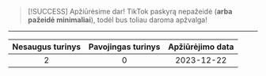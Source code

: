 
> [!SUCCESS] Apžiūrėsime dar!
> TikTok paskyrą nepažeidė (**arba pažeidė minimaliai**), todėl bus toliau daroma apžvalga!

---

| Nesaugus turinys | Pavojingas turinys | Apžiūrėjimo data |
| :--: | :--: | :--: |
| 2 | 0 | 2023-12-22 |
